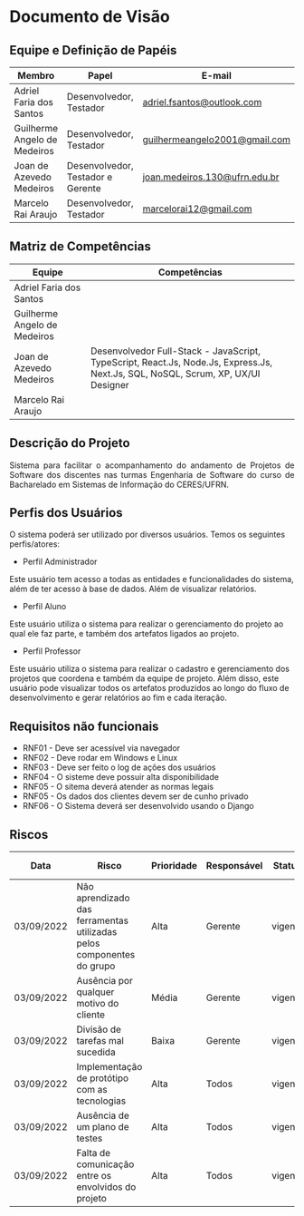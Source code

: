# Documento de Visão 

## Equipe e Definição de Papéis

| Membro                       | Papel                             | E-mail                         |
| ---------------------------- | --------------------------------- | ------------------------------ |
| Adriel Faria dos Santos      | Desenvolvedor, Testador           | adriel.fsantos@outlook.com     |
| Guilherme Angelo de Medeiros | Desenvolvedor, Testador           | guilhermeangelo2001@gmail.com  |
| Joan de Azevedo Medeiros     | Desenvolvedor, Testador e Gerente | joan.medeiros.130@ufrn.edu.br  |
| Marcelo Rai Araujo           | Desenvolvedor, Testador           | marcelorai12@gmail.com         |

## Matriz de Competências 

| Equipe                       | Competências 
| ---------------------------- | -----------
| Adriel Faria dos Santos      |
| Guilherme Angelo de Medeiros |
| Joan de Azevedo Medeiros     | Desenvolvedor Full-Stack - JavaScript, TypeScript, React.Js, Node.Js, Express.Js, Next.Js, SQL, NoSQL, Scrum, XP, UX/UI Designer |
| Marcelo Rai Araujo           |

## Descrição do Projeto 

<p align="justify">Sistema para facilitar o acompanhamento do andamento de Projetos de Software dos discentes nas turmas Engenharia de Software do curso de Bacharelado em Sistemas de Informação do CERES/UFRN. </p>

## Perfis dos Usuários

O sistema poderá ser utilizado por diversos usuários. Temos os seguintes perfis/atores:

- Perfil Administrador 

Este usuário tem acesso a todas as entidades e funcionalidades do sistema, além de ter acesso à base de dados. Além de visualizar relatórios. 

- Perfil Aluno

Este usuário utiliza o sistema para realizar o gerenciamento do projeto ao qual ele faz parte, e também dos artefatos ligados ao projeto.

- Perfil Professor 

Este usuário utiliza o sistema para realizar o cadastro e gerenciamento dos projetos que coordena e também da equipe de projeto. Além disso, este usuário pode visualizar todos os artefatos produzidos ao longo do fluxo de desenvolvimento e gerar relatórios ao fim e cada iteração. 

## Requisitos não funcionais

- RNF01 - Deve ser acessível via navegador
- RNF02 - Deve rodar em Windows e Linux
- RNF03 - Deve ser feito o log de ações dos usuários
- RNF04 - O sisteme deve possuir alta disponibilidade
- RNF05 - O sitema deverá atender as normas legais
- RNF05 - Os dados dos clientes devem ser de cunho privado
- RNF06 - O Sistema deverá ser desenvolvido usando o Django 

## Riscos

| Data       | Risco                                                                 | Prioridade | Responsável               | Status                  | Providência Solução                |
|------------|-----------------------------------------------------------------------|------------|---------------------------|-------------------------|------------------------------------|
| 03/09/2022 | Não aprendizado das ferramentas utilizadas pelos componentes do grupo | Alta       | Gerente                   | vigente                 |                                    |
| 03/09/2022 | Ausência por qualquer motivo do cliente                               | Média      | Gerente                   | vigente                 |                                    |
| 03/09/2022 | Divisão de tarefas mal sucedida                                       | Baixa      | Gerente                   | vigente                 |                                    |
| 03/09/2022 | Implementação de protótipo com as tecnologias                         | Alta       | Todos                     | vigente                 |                                    |
| 03/09/2022 | Ausência de um plano de testes                                        | Alta       | Todos                     | vigente                 |                                    |
| 03/09/2022 | Falta de comunicação entre os envolvidos do projeto                   | Alta       | Todos                     | vigente                 |                                    |










